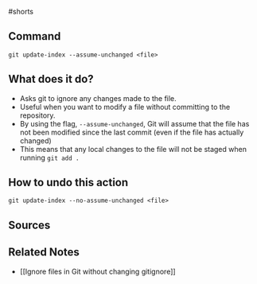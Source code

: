 #shorts 

## Command
`git update-index --assume-unchanged <file>`

## What does it do?
- Asks git to ignore any changes made to the file.
- Useful when you want to modify a file without committing to the repository.
- By using the flag, `--assume-unchanged`, Git will assume that the file has not been modified since the last commit (even if the file has actually changed)
- This means that any local changes to the file will not be staged when running `git add .`

## How to undo this action
`git update-index --no-assume-unchanged <file>`

## Sources

## Related Notes
- [[Ignore files in Git without changing gitignore]]